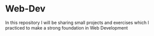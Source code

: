 # Web-Dev
In this repository I will be sharing small projects and exercises which  I practiced to make a strong foundation in Web Development
